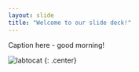 ```yaml
---
layout: slide
title: "Welcome to our slide deck!"
---
```


Caption here - good morning!

![labtocat](https://octodex.github.com/images/labtocat.png)
{: .center}
